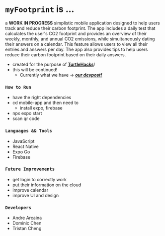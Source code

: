 # ```myFootprint``` is ...
a **WORK IN PROGRESS** simplistic mobile application designed to help users track and reduce their carbon footprint. The app includes a daily test that calculates the user's CO2 footprint and provides an overview of their weekly, monthly, and annual CO2 emissions, while simultaneously dating their answers on a calendar. This feature allows users to view all their entries and answers per day. The app also provides tips to help users reduce their carbon footprint based on their daily answers.
- created for the purpose of [**TurtleHacks**](https://turtlehacks.devpost.com/)!
- this will be continued!
  - Currently what we have -> [***our devpost!***](https://devpost.com/software/myfootprint)

### ```How to Run``` ###
- have the right dependencies
- cd mobile-app and then need to 
  - install expo, firebase
- npx expo start
- scan qr code

### ```Languages && Tools``` ###
- JavaScript
- React Native
- Expo Go
- Firebase

### ```Future Improvements``` ###
- get login to correctly work
- put their information on the cloud
- improve calendar
- improve UI and design

### ```Developers``` ###
- Andre Arcaina
- Dominic Chen
- Tristan Cheng
